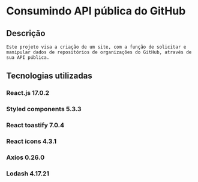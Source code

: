 # Consumindo API pública do GitHub

## Descrição
    Este projeto visa a criação de um site, com a função de solicitar e manipular dados de repositórios de organizações do GitHub, através de sua API pública.

## Tecnologias utilizadas

   ### React.js 17.0.2
   ### Styled components 5.3.3
   ### React toastify 7.0.4
   ### React icons 4.3.1
   ### Axios 0.26.0 
   ### Lodash 4.17.21
